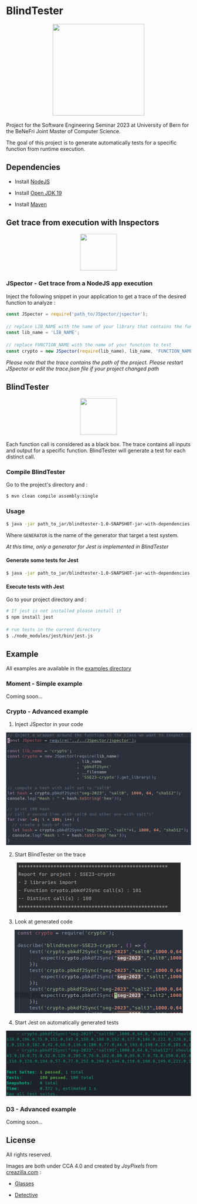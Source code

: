 # BlindTester

<p align="center">
    <img 
    src="https://creazilla-store.fra1.digitaloceanspaces.com/emojis/46374/sunglasses-emoji-clipart-md.png" 
    width="250" 
    height="250">
</p>

Project for the Software Engineering Seminar 2023 at University of Bern for the BeNeFri Joint Master of Computer Science.

The goal of this project is to generate automatically tests for a specific function from runtime execution.

## Dependencies

- Install [NodeJS](https://nodejs.org/)

- Install [Open JDK 19](https://jdk.java.net/19/)

- Install [Maven](https://maven.apache.org/)

## Get trace from execution with Inspectors

<p align="center">
    <img 
        src="https://creazilla-store.fra1.digitaloceanspaces.com/emojis/48141/detective-emoji-clipart-md.png" 
        width="100" 
        height="100">
</p>

### JSpector - Get trace from a NodeJS app execution

Inject the following snippet in your application to get a trace of the desired function to analyze :

``` javascript
const JSpector = require('path_to/JSpector/jspector');

// replace LIB_NAME with the name of your library that contains the function to test
const lib_name = 'LIB_NAME';

// replace FUNCTION_NAME with the name of your function to test
const crypto = new JSpector(require(lib_name), lib_name, 'FUNCTION_NAME', __filename, 'SSE23-crypto').get_library();
```

*Please note that the trace contains the path of the project. Please restart JSpector or edit the trace.json file if your project changed path*

## BlindTester

<p align="center">
    <img 
    src="https://creazilla-store.fra1.digitaloceanspaces.com/emojis/46374/sunglasses-emoji-clipart-md.png" 
    width="100" 
    height="100">
</p>

Each function call is considered as a black box. The trace contains all inputs and output for a specific function. BlindTester will generate a test for each distinct call.

### Compile BlindTester

Go to the project's directory and : 

``` sh
$ mvn clean compile assembly:single
```

### Usage 

``` sh
$ java -jar path_to_jar/blindtester-1.0-SNAPSHOT-jar-with-dependencies.jar GENERATOR path_to_trace/trace.json
```

Where `GENERATOR` is the name of the generator that target a test system.

*At this time, only a generator for Jest is implemented in BlindTester*

#### Generate some tests for Jest

``` sh
$ java -jar path_to_jar/blindtester-1.0-SNAPSHOT-jar-with-dependencies.jar jest path_to_trace/trace.json
```

#### Execute tests with Jest

Go to your project directory and : 

``` sh
# If jest is not installed please install it
$ npm install jest

# run tests in the current directory
$ ./node_modules/jest/bin/jest.js
```

## Example

All examples are available in the [examples directory](examples/)

### Moment - Simple example

Coming soon...

### Crypto - Advanced example

1. Inject JSpector in your code

<p align="center">
    <img 
    src="./docs/images/crypto_jspector.png">
</p>

2. Start BlindTester on the trace

<p align="center">
    <img 
    src="./docs/images/crypto_report.png">
</p>

3. Look at generated code

<p align="center">
    <img 
    src="./docs/images/crypto_generation.png">
</p>

4. Start Jest on automatically generated tests

<p align="center">
    <img 
    src="./docs/images/crypto_jest.png">
</p>

### D3 - Advanced example

Coming soon...

## License

All rights reserved.

Images are both under CCA 4.0 and created by *JoyPixels* from [creazilla.com](https://creazilla.com) :

- [Glasses](https://creazilla.com/nodes/46374-sunglasses-emoji-clipart)

- [Detective](https://creazilla.com/nodes/48141-detective-emoji-clipart)
